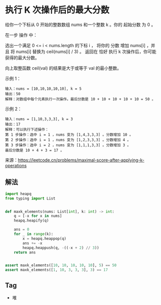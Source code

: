 # 执行 K 次操作后的最大分数
给你一个下标从 0 开始的整数数组 nums 和一个整数 k 。你的 起始分数 为 0 。

在一步 操作 中：

选出一个满足 0 <= i < nums.length 的下标 i ，
将你的 分数 增加 nums[i] ，并且
将 nums[i] 替换为 ceil(nums[i] / 3) 。
返回在 恰好 执行 k 次操作后，你可能获得的最大分数。

向上取整函数 ceil(val) 的结果是大于或等于 val 的最小整数。

示例 1：
```
输入：nums = [10,10,10,10,10], k = 5
输出：50
解释：对数组中每个元素执行一次操作。最后分数是 10 + 10 + 10 + 10 + 10 = 50 。
```

示例 2：
```
输入：nums = [1,10,3,3,3], k = 3
输出：17
解释：可以执行下述操作：
第 1 步操作：选中 i = 1 ，nums 变为 [1,4,3,3,3] 。分数增加 10 。
第 2 步操作：选中 i = 1 ，nums 变为 [1,2,3,3,3] 。分数增加 4 。
第 3 步操作：选中 i = 2 ，nums 变为 [1,1,1,3,3] 。分数增加 3 。
最后分数是 10 + 4 + 3 = 17 。
```

来源：https://leetcode.cn/problems/maximal-score-after-applying-k-operations

## 解法
```python
import heapq
from typing import List


def maxk_elements(nums: List[int], k: int) -> int:
    q = [-x for x in nums]
    heapq.heapify(q)

    ans = 0
    for _ in range(k):
        x = heapq.heappop(q)
        ans += -x
        heapq.heappush(q, -((-x + 2) // 3))
    return ans


assert maxk_elements([10, 10, 10, 10, 10], 5) == 50
assert maxk_elements([1, 10, 3, 3, 3], 3) == 17
```

## Tag
- 堆